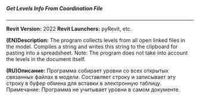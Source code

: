 ##### Get Levels Info From Coordination File
---
**Revit Version:** 2022
**Revit Launchers:** pyRevit, etc.

**(EN)Description:** The program collects levels from all open linked files in the model. Compiles a string and writes this string to the clipboard for pasting into a spreadsheet.
Note: The program does not take into account the levels in the document itself.

**(RU)Описание:** Программа собирает уровни со всех открытых связанных файлах в модели. Составляет строку и записывает эту строку в буфер обмена для вставки в электронную таблицу.
Примечание: Программа не учитывает уровни в самом документе.

